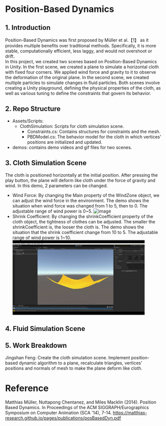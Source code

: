 # Position-Based Dynamics
## 1. Introduction
Position-Based Dynamics was first proposed by Müller et al.【1】 as it provides multiple benefits over traditional methods. Specifically, it is more stable, computationally efficient, less laggy, and would not overshoot or drift.  
In this project, we created two scenes based on Position-Based Dynamics in Unity. In the first scene, we created a plane to simulate a horizontal cloth with fixed four corners. We applied wind force and gravity to it to observe the deformation of the original plane. In the second scene, we created multiple particles to simulate changes in fluid particles. Both scenes involve creating a Unity playground, defining the physical properties of the cloth, as well as various tuning to define the constraints that govern its behavior.
## 2. Repo Structure
- Assets/Scripts:
    - ClothSimulation: Scripts for cloth simulation scene.
      - Constraints.cs: Contains structures for constraints and the mesh.
      - PBDModel.cs: The behavior model for the cloth in which vertices' positions are initialized and updated.
- demos: contains demo videos and gif files for two scenes.
## 3. Cloth Simulation Scene
The cloth is positioned horizontally at the initial position. After pressing the play button, the plane will deform like cloth under the force of gravity and wind.
In this demo, 2 parameters can be changed.   
- Wind Force: By changing the Main property of the WindZone object, we can adjust the wind force in the environment. The demo shows the situation when wind force was changed from 1 to 5, then to 0. The adjustable range of wind power is 0~5.
![image](demos/cloth_simulation_demo/chang_wind_force.gif)
- Shrink Coefficient: By changing the shrinkCoefficient property of the cloth object, the tightness of clothes can be adjusted. The smaller the shrinkCoefficient is, the looser the cloth is. The demo shows the situation that the shrink coefficient change from 10 to 5. The adjustable range of wind power is 1~10.
![image](demos/cloth_simulation_demo/change_shrink_coefficient.gif)
## 4. Fluid Simulation Scene
## 5. Work Breakdown
Jingshan Feng: Create the cloth simulation scene. Implement position-based dynamic algorithm to a plane, recalculate triangles, vertices’ positions and normals of mesh to make the plane deform like cloth. 
# Reference
Matthias Müller, Nuttapong Chentanez, and Miles Macklin (2014). Position Based Dynamics. In Proceedings of the ACM SIGGRAPH/Eurographics Symposium on Computer Animation (SCA '14), 7-14. https://matthias-research.github.io/pages/publications/posBasedDyn.pdf
